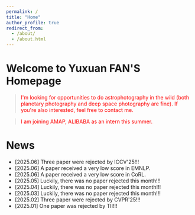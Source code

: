 ```yaml
---
permalink: /
title: "Home"
author_profile: true
redirect_from: 
  - /about/
  - /about.html
---
```


Welcome to Yuxuan FAN'S Homepage
======

> <span style="color: red">I'm looking for opportunities to do astrophotography in the wild (both planetary photography and deep space photography are fine). If you're also interested, feel free to contact me.</span>

> <span style="color: red">I am joining AMAP, ALIBABA as an intern this summer.</span>

News
======
- [2025.06] Three paper were rejected by ICCV'25!!!
- [2025.06] A paper received a very low score in EMNLP.
- [2025.06] A paper received a very low score in CoRL.
- [2025.05] Luckily, there was no paper rejected this month!!!
- [2025.04] Luckily, there was no paper rejected this month!!!
- [2025.03] Luckily, there was no paper rejected this month!!!
- [2025.02] Three paper were rejected by CVPR'25!!!
- [2025.01] One paper was rejected by TII!!!


